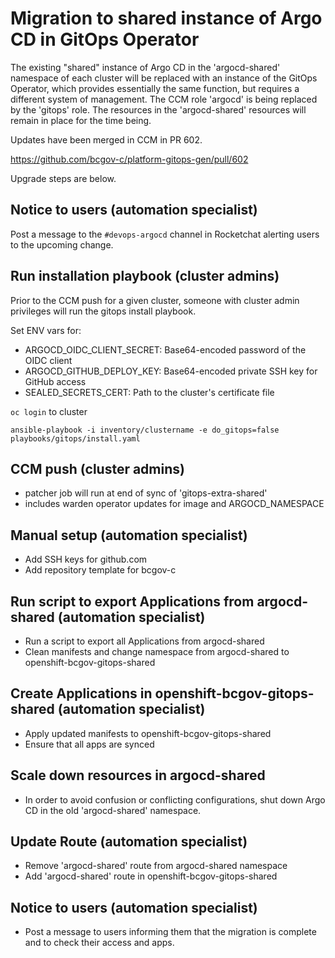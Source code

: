# Migration to shared instance of Argo CD in GitOps Operator

The existing "shared" instance of Argo CD in the 'argocd-shared' namespace of each cluster will be replaced with an instance of the GitOps Operator, which provides essentially the same function, but requires a different system of management.  The CCM role 'argocd' is being replaced by the 'gitops' role.  The resources in the 'argocd-shared' resources will remain in place for the time being.

Updates have been merged in CCM in PR 602.

https://github.com/bcgov-c/platform-gitops-gen/pull/602

Upgrade steps are below.

## Notice to users (automation specialist)
Post a message to the `#devops-argocd` channel in Rocketchat alerting users to the upcoming change.

## Run installation playbook (cluster admins)
Prior to the CCM push for a given cluster, someone with cluster admin privileges will run the gitops install playbook.

Set ENV vars for:
* ARGOCD_OIDC_CLIENT_SECRET: Base64-encoded password of the OIDC client
* ARGOCD_GITHUB_DEPLOY_KEY:  Base64-encoded private SSH key for GitHub access
* SEALED_SECRETS_CERT:       Path to the cluster's certificate file

`oc login` to cluster 

`ansible-playbook -i inventory/clustername -e do_gitops=false playbooks/gitops/install.yaml`

## CCM push (cluster admins)
* patcher job will run at end of sync of 'gitops-extra-shared'
* includes warden operator updates for image and ARGOCD_NAMESPACE

## Manual setup (automation specialist)
* Add SSH keys for github.com
* Add repository template for bcgov-c

## Run script to export Applications from argocd-shared (automation specialist)
* Run a script to export all Applications from argocd-shared
* Clean manifests and change namespace from argocd-shared to openshift-bcgov-gitops-shared

## Create Applications in openshift-bcgov-gitops-shared (automation specialist)
* Apply updated manifests to openshift-bcgov-gitops-shared
* Ensure that all apps are synced

## Scale down resources in argocd-shared
* In order to avoid confusion or conflicting configurations, shut down Argo CD in the old 'argocd-shared' namespace.

## Update Route (automation specialist)
* Remove 'argocd-shared' route from argocd-shared namespace
* Add 'argocd-shared' route in openshift-bcgov-gitops-shared

## Notice to users (automation specialist)
* Post a message to users informing them that the migration is complete and to check their access and apps.

